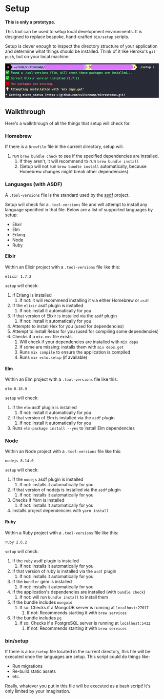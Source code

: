 # Setup

**This is only a prototype.**

This tool can be used to setup local development environments. It is designed to replace bespoke, hand-crafted `bin/setup` scripts.

Setup is clever enough to inspect the directory structure of your application and determine what things should be installed. Think of it like Heroku's `git push`, but on your local machine.

![Setup in action](/doc/install.png)

## Walkthrough

Here's a walkthrough of all the things that setup will check for.

### Homebrew

If there is a `Brewfile` file in the current directory, setup will:

1. run `brew bundle check` to see if the specified dependencies are installed.
    1. If they aren't, it will recommend to run `brew bundle install`
    2. (Setup will not run `brew bundle install` automatically, because Homebrew changes might break other dependencies)

### Languages (with ASDF)

A `.tool-versions` file is the standard used by the [asdf](https://github.com/asdf-vm/asdf) project.

Setup will check for a `.tool-versions` file and will attempt to install any language specified in that file. Below are a list of supported languages by setup:

* Elixir
* Elm
* Erlang
* Node
* Ruby

#### Elixir

Within an Elixir project with a `.tool-versions` file like this:

```
elixir 1.7.2
```

`setup` will check:

1. If Erlang is installed
    1. If not: it will recommend installing it via either Homebrew or `asdf`
1. If the `elixir` asdf plugin is installed
    1. If not: install it automatically for you
1. If that version of Elixir is installed via the `asdf` plugin
    1. If not: install it automatically for you
1. Attempts to install Hex for you (used for dependencies)
1. Attempt to install Rebar for you (used for compiling some dependencies)
1. Checks if a `mix.exs` file exists.
    1. Will check if your dependencies are installed with `mix deps`
    1. If some are missing: installs them with `mix deps.get`
    1. Runs `mix compile` to ensure the application is compiled
    1. Runs `mix ecto.setup` (if available)

#### Elm

Within an Elm project with a `.tool-versions` file like this:

```
elm 0.18.0
```

`setup` will check:

1. If the `elm` asdf plugin is installed
    1. If not: install it automatically for you
1. If that version of Elm is installed via the `asdf` plugin
    1. If not: install it automatically for you
1. Runs `elm-package install --yes` to install Elm dependencies


### Node

Within an Node project with a `.tool-versions` file like this:

```
nodejs 8.14.0
```

`setup` will check:

1. If the `nodejs` asdf plugin is installed
    1. If not: installs it automatically for you
1. If that version of nodejs is installed via the `asdf` plugin
    1. If not: installs it automatically for you
1. Checks if Yarn is installed
    1. If not: installs it automatically for you
1. Installs project dependencies with `yarn install`

#### Ruby

Within a Ruby project with a `.tool-versions` file like this:

```
ruby 2.6.2
```

`setup` will check:

1. If the `ruby` asdf plugin is installed
    1. If not: installs it automatically for you
1. If that version of ruby is installed via the `asdf` plugin
    1. If not: installs it automatically for you
1. If the `bundler` gem is installed
    1. If not: installs it automatically for you
1. If the application's dependencies are installed (with `bundle check`)
    1. If not: will run `bundle install` to install them
1. If the bundle includes `mongoid`
    1. If so: Checks if a MongoDB server is running at `localhost:27017`
        1. If not: Recommends starting it with `brew services`
1. If the bundle includes `pg`
    1. If so: Checks if a PostgreSQL server is running at `localhost:5432`
        1. If not: Recommends starting it with `brew services`

### bin/setup

If there is a `bin/setup` file located in the current directory, this file will be executed once the languages are setup. This script could do things like:

* Run migrations
* Re-build static assets
* etc.

Really, whatever you put in this file will be executed as a bash script! It's only limited by your imagination.
